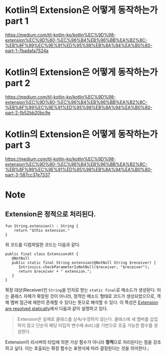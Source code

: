 # Kotlin의 Extension은 어떻게 동작하는가 part 1
https://medium.com/til-kotlin-ko/kotlin%EC%9D%98-extension%EC%9D%80-%EC%96%B4%EB%96%BB%EA%B2%8C-%EB%8F%99%EC%9E%91%ED%95%98%EB%8A%94%EA%B0%80-part-1-7badafa7524a

# Kotlin의 Extension은 어떻게 동작하는가 part 2
https://medium.com/til-kotlin-ko/kotlin%EC%9D%98-extension%EC%9D%80-%EC%96%B4%EB%96%BB%EA%B2%8C-%EB%8F%99%EC%9E%91%ED%95%98%EB%8A%94%EA%B0%80-part-2-fb52bb20bc9e

# Kotlin의 Extension은 어떻게 동작하는가 part 3
https://medium.com/til-kotlin-ko/kotlin%EC%9D%98-extension%EC%9D%80-%EC%96%B4%EB%96%BB%EA%B2%8C-%EB%8F%99%EC%9E%91%ED%95%98%EB%8A%94%EA%B0%80-part-3-587cc37e7337

# Note
## Extension은 정적으로 처리된다.
```
fun String.extension() : String {
    return "$this extension."
}
```
위 코드를 디컴파일한 코드는 다음과 같다.
```
public final class ExtensionsKt {
   @NotNull
   public static final String extension(@NotNull String $receiver) {
      Intrinsics.checkParameterIsNotNull($receiver, "$receiver");
      return $receiver + " extension.";
   }
}
```
확장 대상(Receiver)인 `String`을 인자로 받는 `static final`로 메소드가 생성된다. 이는 클래스 자체가 확장된 것이 아니라, 정적인 메소드 형태로 코드가 생성되었으므로, 객체 멤버 접근에 제한이 존재할 수 있다는 뜻으로 해석할 수 있다. 이 특성은 [Extension are resolved statically]( https://kotlinlang.org/docs/extensions.html#extensions-are-resolved-statically "Extension are resolved statically")에서 다음과 같이 설명하고 있다.

>Extension은 실제로 클래스를 상속/수정하지 않는다. 클래스에 새 멤버를 삽입하지 않고 단순히 해당 타입의 변수에 dot(.)을 기반으로 호출 가능한 함수를 생성한다.

  
Extension이 리시버의 타입에 의한 가상 함수가 아니라 **정적**으로 처리된다는 점을 강조하고 싶다. 이는 호출되는 확장 함수는 표현식에 따라 결정된다는 것을 의미한다.;

 

